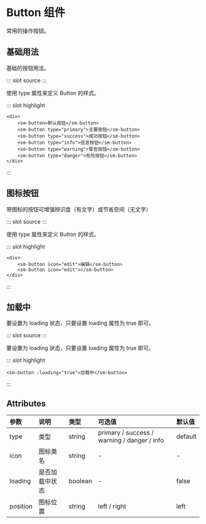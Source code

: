 # Button 组件

常用的操作按钮。

## 基础用法

基础的按钮用法。

<demo-block>
::: slot source
<button-test1></button-test1>
:::

使用 type 属性来定义 Button 的样式。

::: slot highlight

```
<div>
    <sm-button>默认按钮</sm-button>
    <sm-button type="primary">主要按钮</sm-button>
    <sm-button type="success">成功按钮</sm-button>
    <sm-button type="info">信息按钮</sm-button>
    <sm-button type="warning">警告按钮</sm-button>
    <sm-button type="danger">危险按钮</sm-button>
</div>
```

:::
</demo-block>

## 图标按钮

带图标的按钮可增强辨识度（有文字）或节省空间（无文字）

<demo-block>
::: slot source
<button-test2></button-test2>
:::

使用 type 属性来定义 Button 的样式。

::: slot highlight

```
<div>
    <sm-button icon="edit">编辑</sm-button>
    <sm-button icon="edit"></sm-button>
</div>
```

:::
</demo-block>

## 加载中

要设置为 loading 状态，只要设置 loading 属性为 true 即可。

<demo-block>
::: slot source
<button-test3></button-test3>
:::

要设置为 loading 状态，只要设置 loading 属性为 true 即可。

::: slot highlight

```
<sm-button :loading="true">加载中</sm-button>
```

:::
</demo-block>

<!-- ## 按钮组

以按钮组的方式出现，常用于多项类似操作。

<demo-block>
::: slot source
<button-test4></button-test4>
:::

使用`<el-button-group>`标签来嵌套你的按钮。

::: slot highlight

```html
<zh-button-group>
    <zh-button icon="left" position="left">上一页</zh-button>
    <zh-button icon="right" position="right">下一页</zh-button>
</zh-button-group>

<zh-button-group>
    <zh-button icon="edit"></zh-button>
    <zh-button icon="edit"></zh-button>
    <zh-button icon="edit"></zh-button>
</zh-button-group>
```

:::
</demo-block> -->

## Attributes

| 参数     | 说明           | 类型    | 可选值                                      | 默认值  |
| :------- | :------------- | :------ | :------------------------------------------ | :------ |
| type     | 类型           | string  | primary / success / warning / danger / info | default |
| icon     | 图标类名       | string  | -                                           | -       |
| loading  | 是否加载中状态 | boolean | -                                           | false   |
| position | 图标位置       | string  | left / right                                | left    |
